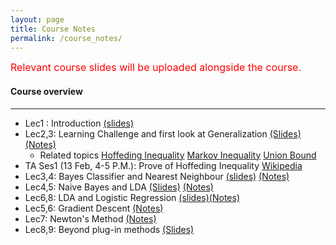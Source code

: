 ```yaml
---
layout: page
title: Course Notes
permalink: /course_notes/
---
```

<head>
<!-- Global site tag (gtag.js) - Google Analytics -->
<script async src="https://www.googletagmanager.com/gtag/js?id=UA-114988312-1"></script>
<script>
  window.dataLayer = window.dataLayer || [];
  function gtag(){dataLayer.push(arguments);}
  gtag('js', new Date());

  gtag('config', 'UA-114988312-1');
</script>
</head>
<font size="3" color="red">Relevant course slides will be uploaded alongside the course.</font>

#### Course overview 
___
- Lec1 : Introduction [(slides)](https://goo.gl/afZAyn) 
- Lec2,3: Learning Challenge and first look at Generalization [(Slides)](https://goo.gl/AFi3p2) [(Notes)](https://goo.gl/Yg26UV)
   - Related topics [Hoffeding Inequality](https://en.wikipedia.org/wiki/Hoeffding%27s_inequality) 
     [Markov Inequality](https://en.wikipedia.org/wiki/Markov%27s_inequality) 
	 [Union Bound](https://en.wikipedia.org/wiki/Boole%27s_inequality)
- TA Ses1 (13 Feb, 4-5 P.M.): Prove of Hoffeding Inequality [Wikipedia](https://goo.gl/Z6LxJr)
- Lec3,4: Bayes Classifier and Nearest Neighbour [(slides)](https://goo.gl/4S81up) [(Notes)](https://goo.gl/MjnEXx)
- Lec4,5: Naive Bayes and LDA [(Slides)](https://goo.gl/Qwt7qW) [(Notes)](https://goo.gl/1dWSpW)
- Lec6,8: LDA and Logistic Regression [(slides)](https://goo.gl/kdzYJh)[(Notes)](https://goo.gl/KKqGFc)
- Lec5,6: Gradient Descent [(Notes)](https://goo.gl/dCv7mR)
- Lec7: Newton's Method [(Notes)](https://goo.gl/8Sj53c)
- Lec8,9: Beyond plug-in methods [(Slides)](https://goo.gl/uDutWE)
